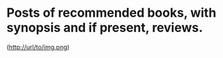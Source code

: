 # Posts of recommended books, with synopsis and if present, reviews. 
([http://url/to/img.png](https://github.com/marieleponti/book-reviews/blob/main/src/images/book-reviews_ss.png?raw=true))
